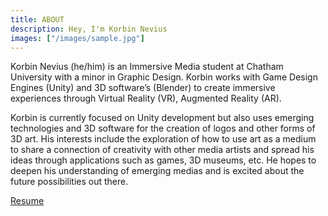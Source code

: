 ```yaml
---
title: ABOUT
description: Hey, I'm Korbin Nevius
images: ["/images/sample.jpg"]
---
```


Korbin Nevius (he/him) is an Immersive Media student at Chatham University with a minor in Graphic Design. Korbin works with Game Design Engines (Unity) and 3D software’s (Blender) to create immersive experiences through Virtual Reality (VR), Augmented Reality (AR).

Korbin is currently focused on Unity development but also uses emerging technologies and 3D software for the creation of logos and other forms of 3D art. His interests include the exploration of how to use art as a medium to share a connection of creativity with other media artists and spread his ideas through applications such as games, 3D museums, etc. He hopes to deepen his understanding of emerging medias and is excited about the future possibilities out there.


[Resume](/korbinneviusportfolio23/resume "View My Resume")